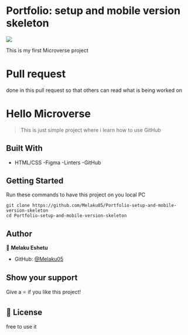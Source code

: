 # Portfolio: setup and mobile version skeleton

![](https://img.shields.io/badge/Microverse-blueviolet)

This is my first Microverse project

# Pull request

done in this pull request so that others can read what is being worked on

# Hello Microverse

> This is just simple project where i learn how to use GitHub

## Built With

- HTML/CSS
  -Figma
  -Linters
  -GitHub

## Getting Started

Run these commands to have this project on you local PC

```shell
git clone https://github.com/Melaku05/Portfolio-setup-and-mobile-version-skeleton
cd Portfolio-setup-and-mobile-version-skeleton
```

## Author

👤 **Melaku Eshetu**

- GitHub: [@Melaku05](https://github.com/Melaku05)

## Show your support

Give a ⭐️ if you like this project!

## 📝 License

free to use it
